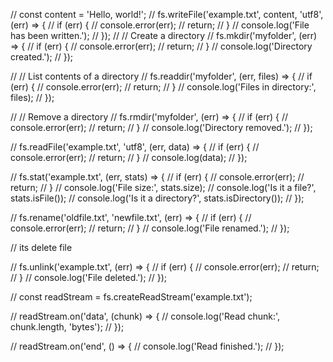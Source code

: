 // const content = 'Hello, world!';
// fs.writeFile('example.txt', content, 'utf8', (err) => {
//   if (err) {
//     console.error(err);
//     return;
//   }
//   console.log('File has been written.');
// });
// // Create a directory
// fs.mkdir('myfolder', (err) => {
//     if (err) {
//       console.error(err);
//       return;
//     }
//     console.log('Directory created.');
//   });

//   // List contents of a directory
//   fs.readdir('myfolder', (err, files) => {
//     if (err) {
//       console.error(err);
//       return;
//     }
//     console.log('Files in directory:', files);
//   });

//   // Remove a directory
//   fs.rmdir('myfolder', (err) => {
//     if (err) {
//       console.error(err);
//       return;
//     }
//     console.log('Directory removed.');
//   });

//   fs.readFile('example.txt', 'utf8', (err, data) => {
//     if (err) {
//       console.error(err);
//       return;
//     }
//     console.log(data);
//   });



// fs.stat('example.txt', (err, stats) => {
//     if (err) {
//       console.error(err);
//       return;
//     }
//     console.log('File size:', stats.size);
//     console.log('Is it a file?', stats.isFile());
//     console.log('Is it a directory?', stats.isDirectory());
//   });

// fs.rename('oldfile.txt', 'newfile.txt', (err) => {
//     if (err) {
//       console.error(err);
//       return;
//     }
//     console.log('File renamed.');
//   });


// its delete file

// fs.unlink('example.txt', (err) => {
//     if (err) {
//       console.error(err);
//       return;
//     }
//     console.log('File deleted.');
//   });


// const readStream = fs.createReadStream('example.txt');

// readStream.on('data', (chunk) => {
//     console.log('Read chunk:', chunk.length, 'bytes');
// });

// readStream.on('end', () => {
//     console.log('Read finished.');
// });